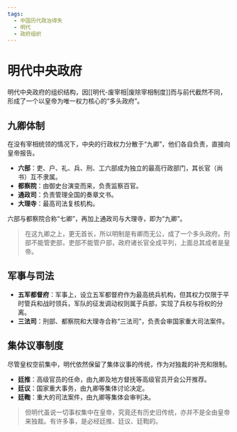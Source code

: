 ```yaml
---
tags:
  - 中国历代政治得失
  - 明代
  - 政府组织
---
```


# 明代中央政府

明代中央政府的组织结构，因[[明代-废宰相|废除宰相制度]]而与前代截然不同，形成了一个以皇帝为唯一权力核心的“多头政府”。

## 九卿体制

在没有宰相统领的情况下，中央的行政权力分散于“九卿”，他们各自负责，直接向皇帝报告。

- **六部**：吏、户、礼、兵、刑、工六部成为独立的最高行政部门，其长官（尚书）互不隶属。
- **都察院**：由御史台演变而来，负责监察百官。
- **通政司**：负责管理全国的奏章文书。
- **大理寺**：最高司法复核机构。

六部与都察院合称“七卿”，再加上通政司与大理寺，即为“九卿”。

> 在这九卿之上，更无首长，所以明制是有卿而无公，成了一个多头政府。刑部不能管吏部，吏部不能管户部，政府诸长官全成平列，上面总其成者是皇帝。

## 军事与司法

- **五军都督府**：军事上，设立五军都督府作为最高统兵机构，但其权力仅限于平时管兵和战时领兵，军队的征发调动权则属于兵部，实现了兵权与将权的分离。
- **三法司**：刑部、都察院和大理寺合称“三法司”，负责会审国家重大司法案件。

## 集体议事制度

尽管皇权空前集中，明代依然保留了集体议事的传统，作为对独裁的补充和限制。

- **廷推**：高级官员的任命，由九卿及地方督抚等高级官员开会公开推荐。
- **廷议**：国家重大事务，由九卿等集体讨论决定。
- **廷鞫**：重大的司法案件，由九卿等集体会审判决。

> 但明代虽说一切事权集中在皇帝，究竟还有历史旧传统，亦并不是全由皇帝来独裁。有许多事，是必经廷推、廷议、廷鞫的。
